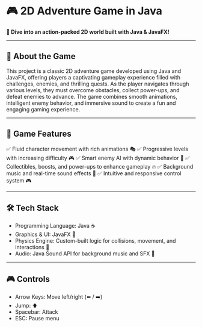 # 🎮 2D Adventure Game in Java

**🚀 Dive into an action-packed 2D world built with Java & JavaFX!**


---

## 📜 About the Game
This project is a classic 2D adventure game developed using Java and JavaFX, offering players a captivating gameplay experience filled with challenges, enemies, and thrilling quests. As the player navigates through various levels, they must overcome obstacles, collect power-ups, and defeat enemies to advance. The game combines smooth animations, intelligent enemy behavior, and immersive sound to create a fun and engaging gaming experience.



---

## 🎯 Game Features
✅ Fluid character movement with rich animations 🎭
✅ Progressive levels with increasing difficulty 🎮
✅ Smart enemy AI with dynamic behavior 🤖
✅ Collectibles, boosts, and power-ups to enhance gameplay 🔥
✅ Background music and real-time sound effects 🎵
✅ Intuitive and responsive control system 🎮


---

## 🛠️ Tech Stack
- Programming Language: Java ☕
- Graphics & UI: JavaFX 🎨
- Physics Engine: Custom-built logic for collisions, movement, and interactions 🔄
- Audio: Java Sound API for background music and SFX 🎵


---

## 🎮 Controls
- Arrow Keys: Move left/right (⬅️ / ➡️)
- Jump: ⬆️
- Spacebar: Attack
- ESC: Pause menu
